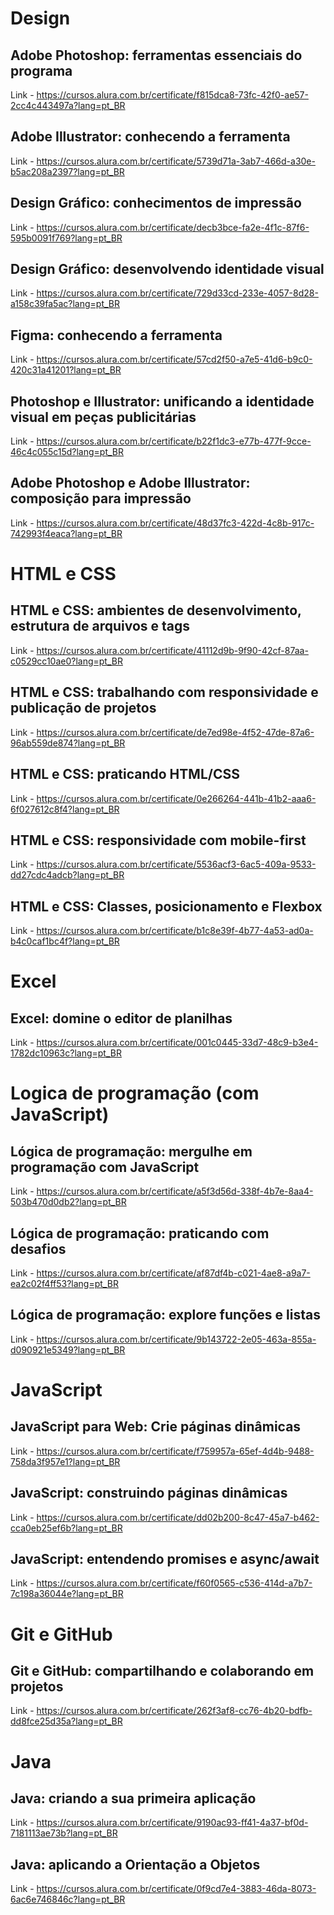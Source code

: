 # Design

## Adobe Photoshop: ferramentas essenciais do programa

Link - https://cursos.alura.com.br/certificate/f815dca8-73fc-42f0-ae57-2cc4c443497a?lang=pt_BR

## Adobe Illustrator: conhecendo a ferramenta

Link - https://cursos.alura.com.br/certificate/5739d71a-3ab7-466d-a30e-b5ac208a2397?lang=pt_BR

## Design Gráfico: conhecimentos de impressão

Link - https://cursos.alura.com.br/certificate/decb3bce-fa2e-4f1c-87f6-595b0091f769?lang=pt_BR

## Design Gráfico: desenvolvendo identidade visual

Link - https://cursos.alura.com.br/certificate/729d33cd-233e-4057-8d28-a158c39fa5ac?lang=pt_BR

## Figma: conhecendo a ferramenta

Link - https://cursos.alura.com.br/certificate/57cd2f50-a7e5-41d6-b9c0-420c31a41201?lang=pt_BR

## Photoshop e Illustrator: unificando a identidade visual em peças publicitárias

Link - https://cursos.alura.com.br/certificate/b22f1dc3-e77b-477f-9cce-46c4c055c15d?lang=pt_BR

## Adobe Photoshop e Adobe Illustrator: composição para impressão

Link - https://cursos.alura.com.br/certificate/48d37fc3-422d-4c8b-917c-742993f4eaca?lang=pt_BR


# HTML e CSS

## HTML e CSS: ambientes de desenvolvimento, estrutura de arquivos e tags

Link - https://cursos.alura.com.br/certificate/41112d9b-9f90-42cf-87aa-c0529cc10ae0?lang=pt_BR

## HTML e CSS: trabalhando com responsividade e publicação de projetos

Link - https://cursos.alura.com.br/certificate/de7ed98e-4f52-47de-87a6-96ab559de874?lang=pt_BR

## HTML e CSS: praticando HTML/CSS

Link - https://cursos.alura.com.br/certificate/0e266264-441b-41b2-aaa6-6f027612c8f4?lang=pt_BR

## HTML e CSS: responsividade com mobile-first

Link - https://cursos.alura.com.br/certificate/5536acf3-6ac5-409a-9533-dd27cdc4adcb?lang=pt_BR

## HTML e CSS: Classes, posicionamento e Flexbox

Link - https://cursos.alura.com.br/certificate/b1c8e39f-4b77-4a53-ad0a-b4c0caf1bc4f?lang=pt_BR


# Excel

## Excel: domine o editor de planilhas

Link - https://cursos.alura.com.br/certificate/001c0445-33d7-48c9-b3e4-1782dc10963c?lang=pt_BR


# Logica de programação (com JavaScript)

## Lógica de programação: mergulhe em programação com JavaScript

Link - https://cursos.alura.com.br/certificate/a5f3d56d-338f-4b7e-8aa4-503b470d0db2?lang=pt_BR

## Lógica de programação: praticando com desafios

Link - https://cursos.alura.com.br/certificate/af87df4b-c021-4ae8-a9a7-ea2c02f4ff53?lang=pt_BR

## Lógica de programação: explore funções e listas

Link - https://cursos.alura.com.br/certificate/9b143722-2e05-463a-855a-d090921e5349?lang=pt_BR


# JavaScript

## JavaScript para Web: Crie páginas dinâmicas

Link - https://cursos.alura.com.br/certificate/f759957a-65ef-4d4b-9488-758da3f957e1?lang=pt_BR

## JavaScript: construindo páginas dinâmicas

Link - https://cursos.alura.com.br/certificate/dd02b200-8c47-45a7-b462-cca0eb25ef6b?lang=pt_BR

## JavaScript: entendendo promises e async/await

Link - https://cursos.alura.com.br/certificate/f60f0565-c536-414d-a7b7-7c198a36044e?lang=pt_BR


# Git e GitHub

## Git e GitHub: compartilhando e colaborando em projetos

Link - https://cursos.alura.com.br/certificate/262f3af8-cc76-4b20-bdfb-dd8fce25d35a?lang=pt_BR


# Java 

## Java: criando a sua primeira aplicação

Link - https://cursos.alura.com.br/certificate/9190ac93-ff41-4a37-bf0d-7181113ae73b?lang=pt_BR

## Java: aplicando a Orientação a Objetos

Link - https://cursos.alura.com.br/certificate/0f9cd7e4-3883-46da-8073-6ac6e746846c?lang=pt_BR